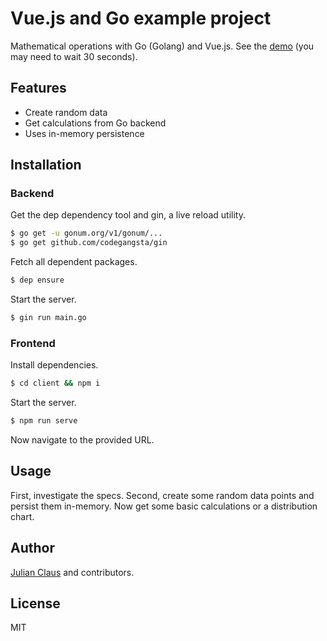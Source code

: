 # Vue.js and Go example project

Mathematical operations with Go (Golang) and Vue.js. See the [demo](https://vue-go-example.herokuapp.com) (you may need 
to wait 30 seconds).

## Features

- Create random data
- Get calculations from Go backend
- Uses in-memory persistence

## Installation

### Backend

Get the dep dependency tool and gin, a live reload utility.

```bash
$ go get -u gonum.org/v1/gonum/...
$ go get github.com/codegangsta/gin
```

Fetch all dependent packages.

```bash
$ dep ensure
```

Start the server.

```bash
$ gin run main.go
```

### Frontend

Install dependencies.

```bash
$ cd client && npm i
```

Start the server.

```bash
$ npm run serve
```

Now navigate to the provided URL.

## Usage

First, investigate the specs. Second, create some random data points and persist them in-memory. Now get some basic calculations or a distribution chart.

## Author

[Julian Claus](https://www.julian-claus.de) and contributors.

## License

MIT
